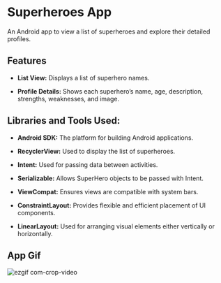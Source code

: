 # Superheroes App
An Android app to view a list of superheroes and explore their detailed profiles.

## Features
- **List View:** Displays a list of superhero names.
 
- **Profile Details:** Shows each superhero’s name, age, description, strengths, weaknesses, and image.

## Libraries and Tools Used:
- **Android SDK:** The platform for building Android applications.
  
- **RecyclerView:** Used to display the list of superheroes.
- **Intent:** Used for passing data between activities.
- **Serializable:** Allows SuperHero objects to be passed with Intent.
- **ViewCompat:** Ensures views are compatible with system bars.
- **ConstraintLayout:** Provides flexible and efficient placement of UI components.
- **LinearLayout:** Used for arranging visual elements either vertically or horizontally.

## App Gif

![ezgif com-crop-video](https://github.com/user-attachments/assets/ecff5b3f-370f-4445-b981-3a19ff1b80b8)





